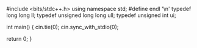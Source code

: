 #include <bits/stdc++.h>
using namespace std;
#define endl '\n'
typedef long long ll;
typedef unsigned long long ull;
typedef unsigned int ui;

int main() {
  cin.tie(0);
  cin.sync_with_stdio(0);

  return 0;
}

